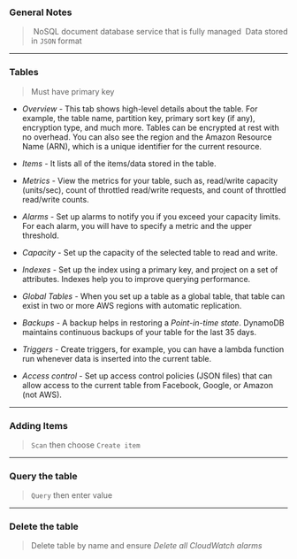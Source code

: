 
### General Notes

>  NoSQL document database service that is fully managed
>  Data stored in `JSON` format 

___

### Tables

> Must have primary key

-   _Overview_ - This tab shows high-level details about the table. For example, the table name, partition key, primary sort key (if any), encryption type, and much more. Tables can be encrypted at rest with no overhead. You can also see the region and the Amazon Resource Name (ARN), which is a unique identifier for the current resource.

-   _Items_ - It lists all of the items/data stored in the table.

-   _Metrics_ - View the metrics for your table, such as, read/write capacity (units/sec), count of throttled read/write requests, and count of throttled read/write counts.
    
-   _Alarms_ - Set up alarms to notify you if you exceed your capacity limits. For each alarm, you will have to specify a metric and the upper threshold.
    
-   _Capacity_ - Set up the capacity of the selected table to read and write.
    
-   _Indexes_ - Set up the index using a primary key, and project on a set of attributes. Indexes help you to improve querying performance.
    
-   _Global Tables_ - When you set up a table as a global table, that table can exist in two or more AWS regions with automatic replication.
    
-   _Backups_ - A backup helps in restoring a _Point-in-time state_. DynamoDB maintains continuous backups of your table for the last 35 days.
    
-   _Triggers_ - Create triggers, for example, you can have a lambda function run whenever data is inserted into the current table.
    
-   _Access control_ - Set up access control policies (JSON files) that can allow access to the current table from Facebook, Google, or Amazon (not AWS).

___

### Adding Items

> `Scan` then choose `Create item`

___

### Query the table

> `Query` then enter value

___

### Delete the table

> Delete table by name and ensure *Delete all CloudWatch alarms*

